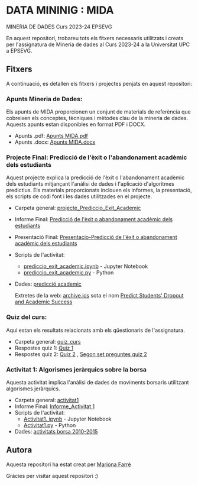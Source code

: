 # DATA MININIG : MIDA
 MINERIA DE DADES Curs 2023-24 EPSEVG

En aquest repositori, trobareu tots els fitxers necessaris utilitzats i creats per l'assignatura de Mineria de dades al Curs 2023-24 a la Universitat UPC a EPSEVG.

## Fitxers
A continuació, es detallen els fitxers i projectes penjats en aquest repositori:

### Apunts Mineria de Dades:
Els apunts de MIDA proporcionen un conjunt de materials de referència que cobreixen els conceptes, tècniques i mètodes clau de la mineria de dades. Aquests apunts estan disponibles en format PDF i DOCX.
- Apunts .pdf:  [Apunts MIDA.pdf ](https://github.com/Mariona-FT/Data-Mining-MIDA/blob/main/Apunts%20Mineria%20de%20dades.pdf)
- Apunts .docx: [Apunts MIDA.docx](https://github.com/Mariona-FT/Data-Mining-MIDA/blob/main/Apunts%20Mineria%20de%20dades.docx) 

### Projecte Final: Predicció de l'èxit o l'abandonament acadèmic dels estudiants
Aquest projecte explica la predicció de l'èxit o l'abandonament acadèmic dels estudiants mitjançant l'anàlisi de dades i l'aplicació d'algoritmes predictius. Els materials proporcionats inclouen els informes, la presentació, els scripts de codi font i les dades utilitzades en el projecte.
- Carpeta general: [projecte_Prediccio_Exit_Academic](https://github.com/Mariona-FT/Data-Mining-MIDA/tree/main/projecte_Prediccio_Exit_Academic)
- Informe Final: [Predicció de l'èxit o abandonament acadèmic dels estudiants](https://github.com/Mariona-FT/Data-Mining-MIDA/blob/main/projecte_Prediccio_Exit_Academic/Predicci%C3%B3%20l%E2%80%99%C3%A8xit%20abandonament%20acad%C3%A8mic%20estudiants.pdf)
- Presentació Final: [Presentacio-Predicció de l'èxit o abandonament acadèmic dels estudiants](https://github.com/Mariona-FT/Data-Mining-MIDA/blob/main/projecte_Prediccio_Exit_Academic/Presentacio_Predicci%C3%B3%20de%20l%E2%80%99%C3%A8xit%20o%20abandonament%20acad%C3%A8mic%20dels%20estudiants_Mariona_Farr%C3%A9.pdf)
- Scripts de l'activitat:
  -  [prediccio_exit_academic.ipynb](https://github.com/Mariona-FT/Data-Mining-MIDA/blob/main/projecte_Prediccio_Exit_Academic/prediccio_exit_academic.ipynb) - Jupyter Notebook 
  -  [prediccio_exit_academic.py](https://github.com/Mariona-FT/Data-Mining-MIDA/blob/main/projecte_Prediccio_Exit_Academic/prediccio_exit_academic.py) - Python
- Dades: [predicció academic ](https://github.com/Mariona-FT/Data-Mining-MIDA/blob/main/projecte_Prediccio_Exit_Academic/data.csv)

    Extretes de la web: [archive.ics](https://archive.ics.uci.edu/) sota el nom [Predict Students' Dropout and Academic Success ](https://archive.ics.uci.edu/dataset/697/predict+students+dropout+and+academic+success)


### Quiz del curs:
Aqui estan els resultats relacionats amb els qüestionaris de l'assignatura. 
- Carpeta general: [quiz_curs](https://github.com/Mariona-FT/Data-Mining-MIDA/tree/main/quiz_curs)
-  Respostes quiz 1: [Quiz 1](https://github.com/Mariona-FT/Data-Mining-MIDA/blob/main/quiz_curs/Quiz%201_2023.pdf)
-  Respostes quiz 2: [Quiz 2](https://github.com/Mariona-FT/Data-Mining-MIDA/blob/main/quiz_curs/Quiz%202_2023.pdf)
    , [Segon set preguntes quiz 2](https://github.com/Mariona-FT/Data-Mining-MIDA/blob/main/quiz_curs/Quiz%202%20-%20ChatGPT%20answers%20about%20SVMs.pdf)

### Activitat 1: Algorismes jeràrquics sobre la borsa
Aquesta activitat implica l'anàlisi de dades de moviments borsaris utilitzant algorismes jeràrquics. 
- Carpeta general: [activitat1](https://github.com/Mariona-FT/Data-Mining-MIDA/tree/main/activitat1)
- Informe Final: [Informe_Activitat 1](https://github.com/Mariona-FT/Data-Mining-MIDA/blob/main/activitat1/Informe_Activitat%201.pdf)
- Scripts de l'activitat:
  -  [Activitat1. ipynb](https://github.com/Mariona-FT/Data-Mining-MIDA/blob/main/activitat1/Activitat1.ipynb) - Jupyter Notebook 
  -  [Activitat1.py](https://github.com/Mariona-FT/Data-Mining-MIDA/blob/main/activitat1/activitat1.py) - Python
- Dades: [activitats borsa 2010-2015](https://github.com/Mariona-FT/Data-Mining-MIDA/blob/main/activitat1/company-stock-movements-2010-2015-incl.csv)


## Autora

Aquesta repositori ha estat creat per [Mariona Farré](https://github.com/Mariona-FT) 


Gràcies per visitar aquest repositori :)
